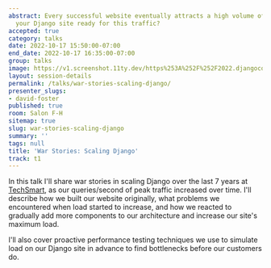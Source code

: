 ```yaml
---
abstract: Every successful website eventually attracts a high volume of traffic. Is
  your Django site ready for this traffic?
accepted: true
category: talks
date: 2022-10-17 15:50:00-07:00
end_date: 2022-10-17 16:35:00-07:00
group: talks
image: https://v1.screenshot.11ty.dev/https%253A%252F%252F2022.djangocon.us%252Fpresenters%252Fdavid-foster%252F
layout: session-details
permalink: /talks/war-stories-scaling-django/
presenter_slugs:
- david-foster
published: true
room: Salon F-H
sitemap: true
slug: war-stories-scaling-django
summary: ''
tags: null
title: 'War Stories: Scaling Django'
track: t1
---
```


In this talk I'll share war stories in scaling Django over the last 7 years at [TechSmart], as our queries/second of peak traffic increased over time. I'll describe how we built our website originally, what problems we encountered when load started to increase, and how we reacted to gradually add more components to our architecture and increase our site's maximum load.

I'll also cover proactive performance testing techniques we use to simulate load on our Django site in advance to find bottlenecks before our customers do.

[TechSmart]: https://www.techsmart.codes/
